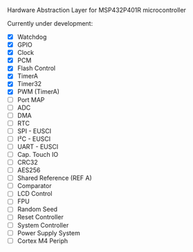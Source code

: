 Hardware Abstraction Layer for MSP432P401R microcontroller

Currently under development:
- [X] Watchdog
- [X] GPIO
- [X] Clock
- [X] PCM
- [X] Flash Control
- [X] TimerA
- [X] Timer32
- [X] PWM (TimerA)
- [ ] Port MAP
- [ ] ADC
- [ ] DMA
- [ ] RTC
- [ ] SPI - EUSCI
- [ ] I²C - EUSCI
- [ ] UART - EUSCI
- [ ] Cap. Touch IO
- [ ] CRC32
- [ ] AES256
- [ ] Shared Reference (REF A)
- [ ] Comparator
- [ ] LCD Control
- [ ] FPU
- [ ] Random Seed
- [ ] Reset Controller
- [ ] System Controller
- [ ] Power Supply System
- [ ] Cortex M4 Periph 
